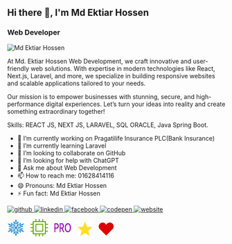 ## Hi there 👋,  I'm Md Ektiar Hossen
### Web Developer

 ![Md Ektiar Hossen](https://github.com/user-attachments/assets/f95256f0-31b0-4e3a-9909-53a2ab72f8ef)

 

At Md. Ektiar Hossen Web Development, we craft innovative and user-friendly web solutions. With expertise in modern technologies like React, Next.js, Laravel, and more, we specialize in building responsive websites and scalable applications tailored to your needs.

Our mission is to empower businesses with stunning, secure, and high-performance digital experiences. Let’s turn your ideas into reality and create something extraordinary together!

Skills: REACT JS, NEXT JS, LARAVEL, SQL ORACLE, Java Spring Boot.

- 🔭 I’m currently working on Pragatilife Insurance PLC(Bank Insurance)
- 🌱 I’m currently learning Laravel 
- 👯 I’m looking to collaborate on GitHub 
- 🤔 I’m looking for help with ChatGPT 
- 💬 Ask me about Web Development 
- 📫 How to reach me: 01628414116 
- 😄 Pronouns: Md Ektiar Hossen 
- ⚡ Fun fact: Md Ektiar Hossen 


<a href="https://github.com/engektiar">
  <img src="https://cdn.jsdelivr.net/npm/simple-icons@3.0.1/icons/github.svg" alt="github" height="40" style="fill:white;">
</a>

<a href="https://www.linkedin.com/in/md-ektiar-hossen-667a90194/">
  <img src="https://cdn.jsdelivr.net/npm/simple-icons@3.0.1/icons/linkedin.svg" alt="linkedin" height="40" style="fill:white;">
</a>

<a href="https://www.facebook.com/profile.php?id=100004813563045&mibextid=ZbWKwL">
  <img src="https://cdn.jsdelivr.net/npm/simple-icons@3.0.1/icons/facebook.svg" alt="facebook" height="40" style="fill:white;">
</a>

<a href="https://codepen.io/ektiar">
  <img src="https://cdn.jsdelivr.net/npm/simple-icons@3.0.1/icons/codepen.svg" alt="codepen" height="40" style="fill:white;">
</a>

<a href="https://cheerful-cat-41ab23.netlify.app/">
  <img src="https://cdn.jsdelivr.net/npm/simple-icons@3.0.1/icons/icloud.svg" alt="website" height="40" style="fill:white;">
</a>


<a href='https://archiveprogram.github.com/'><img src='https://raw.githubusercontent.com/acervenky/animated-github-badges/master/assets/acbadge.gif' width='40' height='40'></a> <a href='https://docs.github.com/en/developers'><img src='https://raw.githubusercontent.com/acervenky/animated-github-badges/master/assets/devbadge.gif' width='40' height='40'></a> <a href='https://github.com/pricing'><img src='https://raw.githubusercontent.com/acervenky/animated-github-badges/master/assets/pro.gif' width='40' height='40'></a> <a href='https://stars.github.com/'><img src='https://raw.githubusercontent.com/acervenky/animated-github-badges/master/assets/starbadge.gif' width='35' height='35'></a> <a href='https://docs.github.com/en/github/supporting-the-open-source-community-with-github-sponsors'><img src='https://raw.githubusercontent.com/acervenky/animated-github-badges/master/assets/sponsorbadge.gif' width='35' height='35'></a> 

